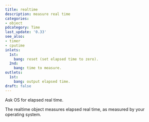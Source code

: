 ```yaml
---
title: realtime
description: measure real time
categories:
- object
pdcategory: Time
last_update: '0.33'
see_also:
- timer
- cputime
inlets:
  1st:
    bang: reset (set elapsed time to zero).
  2nd:
    bang: time to measure.
outlets:
  1st:
    bang: output elapsed time.
draft: false
---
```

Ask OS for elapsed real time.

The realtime object measures elapsed real time,  as measured by your operating system.
